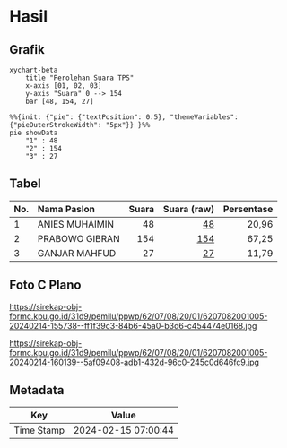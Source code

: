 # Hasil

## Grafik

```mermaid
xychart-beta
    title "Perolehan Suara TPS"
    x-axis [01, 02, 03]
    y-axis "Suara" 0 --> 154
    bar [48, 154, 27]
```

```mermaid
%%{init: {"pie": {"textPosition": 0.5}, "themeVariables": {"pieOuterStrokeWidth": "5px"}} }%%
pie showData
    "1" : 48
    "2" : 154
    "3" : 27
```

## Tabel

| No. | Nama Paslon    | Suara | Suara (raw) | Persentase |
|:--- |:-------------- | -----:| -----------:| ----------:|
| 1   | ANIES MUHAIMIN | 48    | [48][p-1]   | 20,96      |
| 2   | PRABOWO GIBRAN | 154   | [154][p-2]  | 67,25      |
| 3   | GANJAR MAHFUD  | 27    | [27][p-3]   | 11,79      |


[p-1]: https://github.com/gigit-pemilu/pemilu-2024-62-kalimantan-tengah/blob/main/pilpres/hitung-suara/sub/62-kalimantan-tengah/sub/07-seruyan/sub/08-danau-seluluk/sub/2001-asam-baru/sub/005-tps/sub/paslon-1.txt
[p-2]: https://github.com/gigit-pemilu/pemilu-2024-62-kalimantan-tengah/blob/main/pilpres/hitung-suara/sub/62-kalimantan-tengah/sub/07-seruyan/sub/08-danau-seluluk/sub/2001-asam-baru/sub/005-tps/sub/paslon-2.txt
[p-3]: https://github.com/gigit-pemilu/pemilu-2024-62-kalimantan-tengah/blob/main/pilpres/hitung-suara/sub/62-kalimantan-tengah/sub/07-seruyan/sub/08-danau-seluluk/sub/2001-asam-baru/sub/005-tps/sub/paslon-3.txt

## Foto C Plano

https://sirekap-obj-formc.kpu.go.id/31d9/pemilu/ppwp/62/07/08/20/01/6207082001005-20240214-155738--ff1f39c3-84b6-45a0-b3d6-c454474e0168.jpg

https://sirekap-obj-formc.kpu.go.id/31d9/pemilu/ppwp/62/07/08/20/01/6207082001005-20240214-160139--5af09408-adb1-432d-96c0-245c0d646fc9.jpg


## Metadata

| Key        | Value               |
| ---------- | ------------------- |
| Time Stamp | 2024-02-15 07:00:44 |



